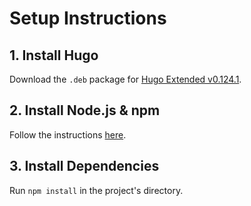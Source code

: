 # Setup Instructions

## 1. Install Hugo

Download the `.deb` package for [Hugo Extended v0.124.1](https://github.com/gohugoio/hugo/releases/tag/v0.124.1).

## 2. Install Node.js & npm

Follow the instructions [here](https://github.com/gohugoio/hugo/releases/tag/v0.124.1).

## 3. Install Dependencies

Run `npm install` in the project's directory.
